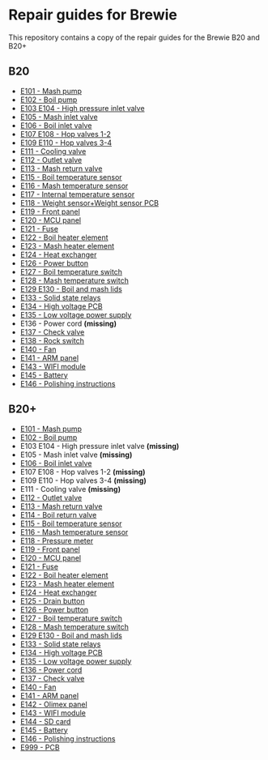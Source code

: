 # Repair guides for Brewie

This repository contains a copy of the repair guides for the Brewie B20 and B20+

## B20

- [E101 - Mash pump](B20/E101%20-%20Mash%20pump.md)
- [E102 - Boil pump](B20/E102%20-%20Boil%20pump.md)
- [E103 E104 - High pressure inlet valve](B20/E103%20E104%20-%20High%20pressure%20inlet%20valve.md)
- [E105 - Mash inlet valve](B20/E105%20-%20Mash%20inlet%20valve.md)
- [E106 - Boil inlet valve](B20/E106%20-%20Boil%20inlet%20valve.md)
- [E107 E108 - Hop valves 1-2](B20/E107%20E108%20-%20Hop%20valves%201-2.md)
- [E109 E110 - Hop valves 3-4](B20/E109%20E110%20-%20Hop%20valves%203-4.md)
- [E111 - Cooling valve](B20/E111%20-%20Cooling%20valve.md)
- [E112 - Outlet valve](B20/E112%20-%20Outlet%20valve.md)
- [E113 - Mash return valve](B20/E113%20-%20Mash%20return%20valve.md)
- [E115 - Boil temperature sensor](B20/E115%20-%20Boil%20temperature%20sensor.md)
- [E116 - Mash temperature sensor](B20/E116%20-%20Mash%20temperature%20sensor.md)
- [E117 - Internal temperature sensor](B20/E117%20-%20Internal%20temperature%20sensor.md)
- [E118 - Weight sensor+Weight sensor PCB](B20/E118%20-%20Weight%20sensor%2BWeight%20sensor%20PCB.md)
- [E119 - Front panel](B20/E119%20-%20Front%20panel.md)
- [E120 - MCU panel](B20/E120%20-%20MCU%20panel.md)
- [E121 - Fuse](B20/E121%20-%20Fuse.md)
- [E122 - Boil heater element](B20/E122%20-%20Boil%20heater%20element.md)
- [E123 - Mash heater element](B20/E123%20-%20Mash%20heater%20element.md)
- [E124 - Heat exchanger](B20/E124%20-%20Heat%20exchanger.md)
- [E126 - Power button](B20/E126%20-%20Power%20button.md)
- [E127 - Boil temperature switch](B20/E127%20-%20Boil%20temperature%20switch.md)
- [E128 - Mash temperature switch](B20/E128%20-%20Mash%20temperature%20switch.md)
- [E129 E130 - Boil and mash lids](B20/E129%20E130%20-%20Boil%20and%20mash%20lids.md)
- [E133 - Solid state relays](B20/E133%20-%20Solid%20state%20relays.md)
- [E134 - High voltage PCB](B20/E134%20-%20High%20voltage%20PCB.md)
- [E135 - Low voltage power supply](B20/E135%20-%20Low%20voltage%20power%20supply.md)
- E136 - Power cord **(missing)**
- [E137 - Check valve](B20/E137%20-%20Check%20valve.md)
- [E138 - Rock switch](B20/E138%20-%20Rock%20switch.md)
- [E140 - Fan](B20/E140%20-%20Fan.md)
- [E141 - ARM panel](B20/E141%20-%20ARM%20panel.md)
- [E143 - WIFI module](B20/E143%20-%20WIFI%20module.md)
- [E145 - Battery](B20/E145%20-%20Battery.md)
- [E146 - Polishing instructions](B20/E146%20-%20Polishing%20instructions.md)

## B20+

- [E101 - Mash pump](B20%2B/E101%20-%20Mash%20pump.md)
- [E102 - Boil pump](B20%2B/E102%20-%20Boil%20pump.md)
- E103 E104 - High pressure inlet valve **(missing)**
- E105 - Mash inlet valve **(missing)**
- [E106 - Boil inlet valve](B20%2B/E106%20-%20Boil%20inlet%20valve.md)
- E107 E108 - Hop valves 1-2 **(missing)**
- E109 E110 - Hop valves 3-4 **(missing)**
- E111 - Cooling valve **(missing)**
- [E112 - Outlet valve](B20%2B/E112%20-%20Outlet%20valve.md)
- [E113 - Mash return valve](B20%2B/E113%20-%20Mash%20return%20valve.md)
- [E114 - Boil return valve](B20%2B/E114%20-%20Boil%20return%20valve.md)
- [E115 - Boil temperature sensor](B20%2B/E115%20-%20Boil%20temperature%20sensor.md)
- [E116 - Mash temperature sensor](B20%2B/E116%20-%20Mash%20temperature%20sensor.md)
- [E118 - Pressure meter](B20%2B/E118%20-%20Pressure%20meter.md)
- [E119 - Front panel](B20%2B/E119%20-%20Front%20panel.md)
- [E120 - MCU panel](B20%2B/E120%20-%20MCU%20panel.md)
- [E121 - Fuse](B20%2B/E121%20-%20Fuse.md)
- [E122 - Boil heater element](B20%2B/E122%20-%20Boil%20heater%20element.md)
- [E123 - Mash heater element](B20%2B/E123%20-%20Mash%20heater%20element.md)
- [E124 - Heat exchanger](B20%2B/E124%20-%20Heat%20exchanger.md)
- [E125 - Drain button](B20%2B/E125%20-%20Drain%20button.md)
- [E126 - Power button](B20%2B/E126%20-%20Power%20button.md)
- [E127 - Boil temperature switch](B20%2B/E127%20-%20Boil%20temperature%20switch.md)
- [E128 - Mash temperature switch](B20%2B/E128%20-%20Mash%20temperature%20switch.md)
- [E129 E130 - Boil and mash lids](B20%2B/E129%20E130%20-%20Boil%20and%20mash%20lids.md)
- [E133 - Solid state relays](B20%2B/E133%20-%20Solid%20state%20relays.md)
- [E134 - High voltage PCB](B20%2B/E134%20-%20High%20voltage%20PCB.md)
- [E135 - Low voltage power supply](B20%2B/E135%20-%20Low%20voltage%20power%20supply.md)
- [E136 - Power cord](B20%2B/E136%20-%20Power%20cord.md)
- [E137 - Check valve](B20%2B/E137%20-%20Check%20valve.md)
- [E140 - Fan](B20%2B/E140%20-%20Fan.md)
- [E141 - ARM panel](B20%2B/E141%20-%20ARM%20panel.md)
- [E142 - Olimex panel](B20%2B/E142%20-%20Olimex%20panel.md)
- [E143 - WIFI module](B20%2B/E143%20-%20WIFI%20module.md)
- [E144 - SD card](B20%2B/E144%20-%20SD%20card.md)
- [E145 - Battery](B20%2B/E145%20-%20Battery.md)
- [E146 - Polishing instructions](B20%2B/E146%20-%20Polishing%20instructions.md)
- [E999 - PCB](B20%2B/E999%20-%20PCB.md)
